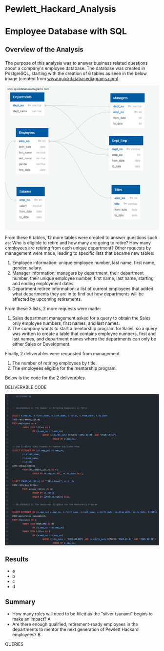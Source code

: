 # Pewlett_Hackard_Analysis
# Employee Database with SQL
## Overview of the Analysis
###
The purpose of this analysis was to answer business related questions about a company's employee database. The database was created in PostgreSQL, starting with the creation of 6 tables as seen in the below image (created from www.quickdatabasediagrams.com).


![image](https://github.com/derekhuggens/Pewlett_Hackard_Analysis/blob/e87d57b0b8e683d501e2579e3b0824ff281b3f97/EmployeeDB.png)


From these 6 tables, 12 more tables were created to answer questions such as: Who is eligible to retire and how many are going to retire? How many employees are retiring from each unique department? Other requests by management were made, leading to specific lists that became new tables:
  1. Employee information: unique employee number, last name, first name, gender, salary.
  2. Manager information: managers by department, their department number, their unique employee number, first name, last name, starting and ending employment dates.
  3. Department retiree information: a list of current employees that added what departments they are in to find out how departments will be affected by upcoming retirements.
 
From these 3 lists, 2 more requests were made:

  1. Sales department management asked for a query to obtain the Sales only employee numbers, first names, and last names.
  2. The company wants to start a mentorship program for Sales, so a query was written to create a table that contains employee numbers, first and last names, and department names where the departments can only be either Sales or Development.

Finally, 2 deliverables were requested from management.

  1. The number of retiring employees by title.
  2. The employees eligible for the mentorship program.

Below is the code for the 2 deliverables.

DELIVERABLE CODE


![image](https://github.com/derekhuggens/Pewlett_Hackard_Analysis/blob/9c4851895ab2c53fa7f20e2f0a86e4dd5d19ae24/Deliverables.png)


## Results

  * a
  * b
  * c
  * d

## Summary

* How many roles will need to be filled as the "silver tsunami" begins to make an impact?
    A
* Are there enough qualified, retirement-ready employees in the departments to mentor the next generation of Pewlett Hackard employees? 
    B
    
QUERIES

